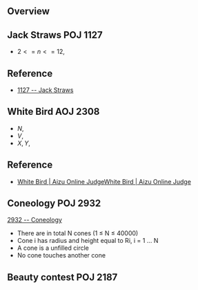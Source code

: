## Overview


## Jack Straws POJ 1127

* $2 <= n <= 12$,

## Reference
* [1127 \-\- Jack Straws](http://poj.org/problem?id=1127)

## White Bird AOJ 2308
* $N$,
* $V$,
* $X, Y$,

## Reference
* [White Bird \| Aizu Online Judge](http://judge.u-aizu.ac.jp/onlinejudge/description.jsp?id=2308)[White Bird \| Aizu Online Judge](http://judge.u-aizu.ac.jp/onlinejudge/description.jsp?id=2308)

## Coneology POJ 2932
[2932 \-\- Coneology](http://poj.org/problem?id=2932)

* There are in total N cones (1 ≤ N ≤ 40000)
* Cone i has radius and height equal to Ri, i = 1 … N
* A cone is a unfilled circle
* No cone touches another cone

## Beauty contest POJ 2187

